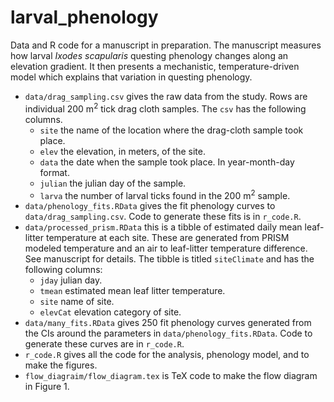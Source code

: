 # larval_phenology

Data and R code for a manuscript in preparation. The manuscript measures how larval _Ixodes scapularis_ questing phenology changes along an elevation gradient. It then presents a mechanistic, temperature-driven model which explains that variation in questing phenology.

* `data/drag_sampling.csv` gives the raw data from the study. Rows are individual 200 m<sup>2</sup> tick drag cloth samples. The `csv` has the following columns.
  * `site` the name of the location where the drag-cloth sample took place.
  * `elev` the elevation, in meters, of the site.
  * `data` the date when the sample took place. In year-month-day format.
  * `julian` the julian day of the sample.
  * `larva` the number of larval ticks found in the 200 m<sup>2</sup> sample.
* `data/phenology_fits.RData` gives the fit phenology curves to `data/drag_sampling.csv`. Code to generate these fits is in `r_code.R`.
* `data/processed_prism.RData` this is a tibble of estimated daily mean leaf-litter temperature at each site. These are generated from PRISM modeled temperature and an air to leaf-litter temperature difference. See manuscript for details. The tibble is titled `siteClimate` and has the following columns:
  * `jday` julian day.
  * `tmean` estimated mean leaf litter temperature.
  * `site` name of site.
  * `elevCat` elevation category of site.
* `data/many_fits.RData` gives 250 fit phenology curves generated from the CIs around the parameters in `data/phenology_fits.RData`. Code to generate these curves are in `r_code.R`.
* `r_code.R` gives all the code for the analysis, phenology model, and to make the figures.
* `flow_diagraim/flow_diagram.tex` is TeX code to make the flow diagram in Figure 1.
